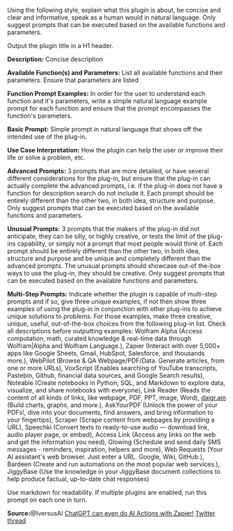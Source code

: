 Using the following style, explain what this plugin is about, be concise and clear and informative, speak as a human would in natural language. Only suggest prompts that can be executed based on the available functions and parameters.

Output the plugin title in a H1 header.

**Description:** Concise description

**Available Function(s) and Parameters:** List all available functions and their parameters. Ensure that parameters are listed

**Function Prompt Examples:** In order for the user to understand each function and it's parameters, write a simple natural language example prompt for each function and ensure that the prompt encompasses the function's parameters.

**Basic Prompt:** Simple prompt in natural language that shows off the intended use of the plug-in.

**Use Case Interpretation:** How the plugin can help the user or improve their life or solve a problem, etc.

**Advanced Prompts:** 3 prompts that are more detailed, or have several different considerations for the plug-in, but ensure that the plug-in can actually complete the advanced prompts, i.e. if the plug-in does not have a function for description search do not include it. Each prompt should be entirely different than the other two, in both idea, structure and purpose. Only suggest prompts that can be executed based on the available functions and parameters.

**Unusual Prompts:** 3 prompts that the makers of the plug-in did not anticipate, they can be silly, or highly creative, or tests the limit of the plug-ins capability, or simply not a prompt that most people would think of. Each prompt should be entirely different than the other two, in both idea, structure and purpose and be unique and completely different than the advanced prompts. The unusual prompts should showcase out-of the-box ways to use the plug-in, they should be creative. Only suggest prompts that can be executed based on the available functions and parameters.

**Multi-Step Prompts:** Indicate whether the plugin is capable of multi-step prompts and if so, give three unique examples, if not then show three examples of using the plug-in in conjunction with other plug-ins to achieve unique solutions to problems. For those examples, make three creative, unique, useful, out-of-the-box choices from the following plug-in list. Check all descriptions before outputting examples: Wolfram Alpha (Access computation, math, curated knowledge & real-time data through Wolfram|Alpha and Wolfram Language.), Zapier (Interact with over 5,000+ apps like Google Sheets, Gmail, HubSpot, Salesforce, and thousands more.), WebPilot (Browse & QA Webpage/PDF/Data. Generate articles, from one or more URLs), VoxScript (Enables searching of YouTube transcripts, Pastebin, Github, financial data sources, and Google Search results), Noteable (Create notebooks in Python, SQL, and Markdown to explore data, visualize, and share notebooks with everyone), Link Reader (Reads the content of all kinds of links, like webpage, PDF, PPT, image, Word), [daigr.am](http://daigr.am) (Build charts, graphs, and more.), AskYourPDF (Unlock the power of your PDFs!, dive into your documents, find answers, and bring information to your fingertips), Scraper (Scrape content from webpages by providing a URL), Speechki (Convert texts to ready-to-use audio — download link, audio player page, or embed), Access Link (Access any links on the web and get the information you need), Glowing (Schedule and send daily SMS messages - reminders, inspiration, helpers and more), Web Requests (Your AI assistant's web browser. Just enter a URL. Google, Wiki, GitHub.), Bardeen (Create and run automations on the most popular web services.), JiggyBase (Use the knowledge in your JiggyBase document collections to help produce factual, up-to-date chat responses)

Use markdown for readability. If multiple plugins are enabled, run this prompt on each one in turn.

**Source:**@IversusAI
[ChatGPT can even do AI Actions with Zapier!](https://t.co/7hYq7fDNmw)
[Twitter thread](https://twitter.com/IversusAI/status/1692375772768653558?s=20)
<!--stackedit_data:
eyJoaXN0b3J5IjpbNTI4MzU0MjI4XX0=
-->
